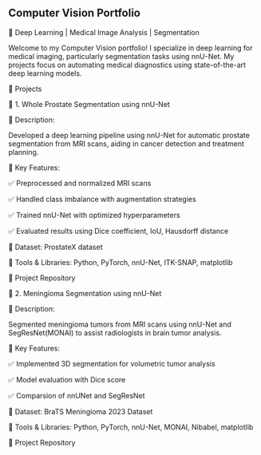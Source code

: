 ## Computer Vision Portfolio

🚀 Deep Learning | Medical Image Analysis | Segmentation

Welcome to my Computer Vision portfolio! I specialize in deep learning for medical imaging, particularly segmentation tasks using nnU-Net. My projects focus on automating medical diagnostics using state-of-the-art deep learning models.

📌 Projects

🏥 1. Whole Prostate Segmentation using nnU-Net

🔹 Description:

Developed a deep learning pipeline using nnU-Net for automatic prostate segmentation from MRI scans, aiding in cancer detection and treatment planning.

🔹 Key Features:

✅ Preprocessed and normalized MRI scans

✅ Handled class imbalance with augmentation strategies

✅ Trained nnU-Net with optimized hyperparameters

✅ Evaluated results using Dice coefficient, IoU, Hausdorff distance

🔹 Dataset: ProstateX dataset

🔹 Tools & Libraries: Python, PyTorch, nnU-Net, ITK-SNAP, matplotlib

🔗 Project Repository

🧠 2. Meningioma Segmentation using nnU-Net

🔹 Description:

Segmented meningioma tumors from MRI scans using nnU-Net and SegResNet(MONAI) to assist radiologists in brain tumor analysis.

🔹 Key Features:

✅ Implemented 3D segmentation for volumetric tumor analysis

✅ Model evaluation with Dice score

✅ Comparsion of nnUNet and SegResNet

🔹 Dataset: BraTS Meningioma 2023 Dataset

🔹 Tools & Libraries: Python, PyTorch, nnU-Net, MONAI, Nibabel, matplotlib

🔗 Project Repository



